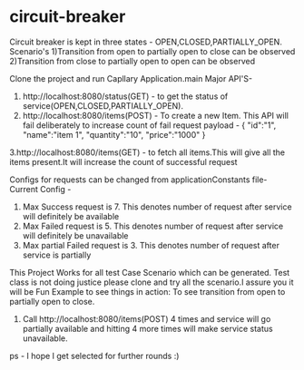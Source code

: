 # circuit-breaker
Circuit breaker is kept in three states - OPEN,CLOSED,PARTIALLY_OPEN.
Scenario's 
1)Transition from open to partially open to close can be observed
2)Transition from close to partially open to open can be observed

Clone the project and run Capllary Application.main
Major API'S-
1. http://localhost:8080/status(GET) - to get the status of service(OPEN,CLOSED,PARTIALLY_OPEN).
2. http://localhost:8080/items(POST) - To create a new Item. This API will fail deliberately to increase count of fail request
payload - {
    "id":"1",
    "name":"item 1",
    "quantity":"10",
    "price":"1000"
}

3.http://localhost:8080/items(GET) - to fetch all items.This will give all the items present.It will increase the count of successful request


Configs for requests can be changed from applicationConstants file- 
Current Config - 
1. Max Success request is 7. This denotes number of request after service will definitely be available
2. Max Failed request is 5. This denotes number of request after service will definitely be unavailable
3. Max partial Failed request is 3. This denotes number of request after service is partially 

This Project Works for all test Case Scenario which can be generated.
Test class is not doing justice please clone and try all the scenario.I assure you it will be Fun
Example to see things in action:
To see transition from open to partially open to close.
1) Call http://localhost:8080/items(POST) 4 times and service will go partially available and hitting 4 more times will make service status unavailable.

ps - I hope I get selected for further rounds :)
